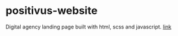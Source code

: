 # positivus-website
Digital agency landing page built with html, scss and javascript.
[link](https://prmkvlad.github.io/positivus-website)
